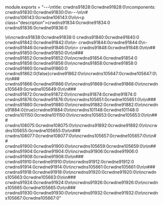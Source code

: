 module.exports = "---\ntitle: crwdns91828:0crwdne91828:0\ncomponents: crwdns91830:0crwdne91830:0\n---\n\n# crwdns106143:0crwdne106143:0\n\n<p class=\"description\">crwdns91834:0crwdne91834:0 crwdns91836:0crwdne91836:0</p>\n\ncrwdns91838:0crwdne91838:0 crwdns91840:0crwdne91840:0 crwdns91842:0crwdne91842:0\n\n- crwdns91844:0crwdne91844:0\n- crwdns91846:0crwdne91846:0\n\n> crwdns91848:0crwdne91848:0\n\n## crwdns91850:0crwdne91850:0\n\n### crwdns91852:0crwdne91852:0\n\ncrwdns91854:0crwdne91854:0 crwdns91856:0crwdne91856:0\n\ncrwdns91858:0crwdne91858:0 crwdns91860:0crwdne91860:0 crwdns91862:0{false}crwdne91862:0\n\ncrwdns105647:0crwdne105647:0\n\n### crwdns91866:0crwdne91866:0\n\ncrwdns91868:0crwdne91868:0\n\ncrwdns105649:0crwdne105649:0\n\n### crwdns91872:0crwdne91872:0\n\ncrwdns91874:0crwdne91874:0 crwdns91876:0crwdne91876:0\n\ncrwdns105651:0crwdne105651:0\n\n### crwdns91880:0crwdne91880:0\n\ncrwdns91882:0crwdne91882:0\n\ncrwdns91884:0{true}crwdne91884:0\n\ncrwdns101148:0crwdne101148:0 crwdns101150:0crwdne101150:0\n\ncrwdns105653:0crwdne105653:0\n\n### crwdns108075:0crwdne108075:0\n\ncrwdns91892:0crwdne91892:0\n\ncrwdns105655:0crwdne105655:0\n\n### crwdns108077:0crwdne108077:0\n\ncrwdns105657:0crwdne105657:0\n\n## crwdns91900:0crwdne91900:0\n\ncrwdns105659:0crwdne105659:0\n\n## crwdns91904:0crwdne91904:0\n\ncrwdns91906:0crwdne91906:0 crwdns91908:0crwdne91908:0\n\n### crwdns91910:0crwdne91910:0\n\ncrwdns91912:0crwdne91912:0 crwdns91914:0crwdne91914:0\n\ncrwdns105661:0crwdne105661:0\n\n### crwdns91918:0crwdne91918:0\n\ncrwdns91920:0crwdne91920:0\n\ncrwdns105663:0crwdne105663:0\n\n### crwdns91924:0crwdne91924:0\n\ncrwdns91926:0crwdne91926:0\n\ncrwdns105665:0crwdne105665:0\n\n### crwdns91930:0crwdne91930:0\n\ncrwdns91932:0crwdne91932:0\n\ncrwdns105667:0crwdne105667:0"